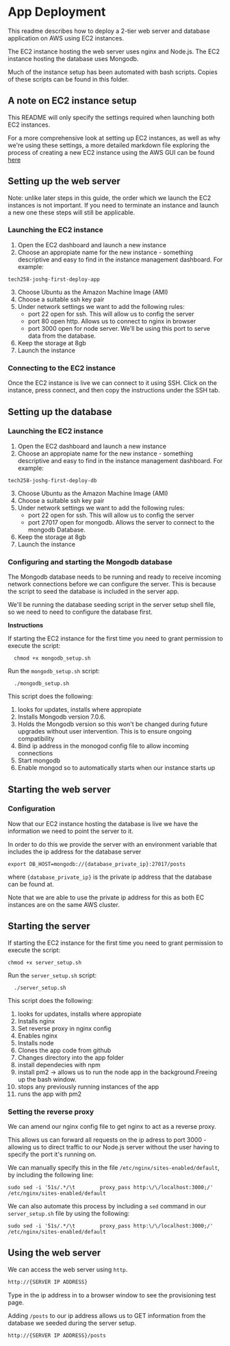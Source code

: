 # App Deployment

This readme describes how to deploy a 2-tier web server and database application on AWS using EC2 instances. 

The EC2 instance hosting the web server uses nginx and Node.js. The EC2 instance hosting the database uses Mongodb.

Much of the instance setup has been automated with bash scripts. Copies of these scripts can be found in this folder.

## A note on EC2 instance setup
This README will only specify the settings required when launching both EC2 instances.

For a more comprehensive look at setting up EC2 instances, as well as why we're using these settings, a more detailed markdown file exploring the process of creating a new EC2 instance using the AWS GUI can be found [here](../README.md)

## Setting up the web server
Note: unlike later steps in this guide, the order which we launch the EC2 instances is not important. If you need to terminate an instance and launch a new one these steps will still be applicable.

### Launching the EC2 instance
1) Open the EC2 dashboard and launch a new instance
2) Choose an  appropiate name for the new instance - something descriptive and easy to find in the instance management dashboard. For example:
  ```
  tech258-joshg-first-deploy-app 
  ```
3) Choose Ubuntu as the Amazon Machine Image (AMI)
4) Choose a suitable ssh key pair
5) Under network settings we want to add the following rules:
     - port 22 open for ssh. This will allow us to config the server
     - port 80 open http. Allows us to connect to nginx in browser
     - port 3000 open for node server. We'll be using this port to serve data from the database.
6) Keep the storage at 8gb
7) Launch the instance

### Connecting to the EC2 instance
Once the EC2 instance is live we can connect to it using SSH. Click on the instance, press connect, and then copy the instructions under the SSH tab.

## Setting up the database
### Launching the EC2 instance
1) Open the EC2 dashboard and launch a new instance
2) Choose an  appropiate name for the new instance - something descriptive and easy to find in the instance management dashboard. For example:
```
tech258-joshg-first-deploy-db 
```
3) Choose Ubuntu as the Amazon Machine Image (AMI)
4) Choose a suitable ssh key pair
5) Under network settings we want to add the following rules:
     - port 22 open for ssh. This will allow us to config the server
     - port 27017 open for mongodb. Allows the server to connect to the mongodb Database.
6) Keep the storage at 8gb
7) Launch the instance

### Configuring and starting the Mongodb database
The Mongodb database needs to be running and ready to receive incoming network connections before we can configure the server. This is because the script to seed the database is included in the server app. 

We'll be running the database seeding script in the server setup shell file, so we need to need to configure the database first.

**Instructions**

If starting the EC2 instance for the first time you need to grant permission to execute the script:
```shell
  chmod +x mongodb_setup.sh
```

Run the `mongodb_setup.sh` script:
```shell
  ./mongodb_setup.sh
```
This script does the following:
1) looks for updates, installs where appropiate
2) Installs Mongodb version 7.0.6.
3) Holds the Mongodb version so this won't be changed during future upgrades without user intervention. This is to ensure ongoing compatibility
4) Bind ip address in the monogod config file to allow incoming connections
5) Start mongodb
6) Enable mongod so to automatically starts when our instance starts up 

## Starting the web server
### Configuration
Now that our EC2 instance hosting the database is live we have the information we need to point the server to it. 

In order to do this we provide the server with an environment variable that includes the ip address for the database server
```shell
export DB_HOST=mongodb://{database_private_ip}:27017/posts
```
where `{database_private_ip}` is the private ip address that the database can be found at.

Note that we are able to use the private ip address for this as both EC instances are on the same AWS cluster. 

## Starting the server

If starting the EC2 instance for the first time you need to grant permission to execute the script:
```
chmod +x server_setup.sh
```
Run the `server_setup.sh` script:
```shell
  ./server_setup.sh
```
This script does the following:
  1) looks for updates, installs where appropiate
  2) Installs nginx
  3) Set reverse proxy in nginx config
  4) Enables nginx
  5) Installs node
  6) Clones the app code from github
  7) Changes directory into the app folder
  8) install dependecies with npm
  9) install pm2 -> allows us to run the node app in the background.Freeing up the bash window. 
  10) stops any previously running instances of the app 
  11) runs the app with pm2

### Setting the reverse proxy
We can amend our nginx config file to get nginx to act as a reverse proxy. 

This allows us can forward all requests on the ip adress to port 3000 - allowing us to direct traffic to our Node.js server without the user having to specify the port it's running on. 

We can manually specify this in the file `/etc/nginx/sites-enabled/default`, by including the following line:
```shell
sudo sed -i '51s/.*/\t        proxy_pass http:\/\/localhost:3000;/' /etc/nginx/sites-enabled/default
```

We can also automate this process by including a `sed` command in our `server_setup.sh` file by using the following:
```shell
sudo sed -i '51s/.*/\t        proxy_pass http:\/\/localhost:3000;/' /etc/nginx/sites-enabled/default
```


## Using the web server
We can access the web server using `http`. 
```html
http://{SERVER IP ADDRESS}
```
Type in the ip address in to a browser window to see the provisioning test page.

Adding `/posts` to our ip address allows us to GET information from the database we seeded during the server setup.
```html
http://{SERVER IP ADDRESS}/posts
```